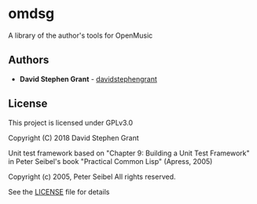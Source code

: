 # omdsg

A library of the author's tools for OpenMusic

## Authors

* **David Stephen Grant** - [davidstephengrant](https://github.com/davidstephengrant)

## License

This project is licensed under GPLv3.0

Copyright (C) 2018  David Stephen Grant

Unit test framework based on "Chapter 9: Building a Unit Test Framework" in Peter Seibel's book "Practical Common Lisp" (Apress, 2005)

Copyright (c) 2005, Peter Seibel All rights reserved.

See the [LICENSE](LICENSE) file for details